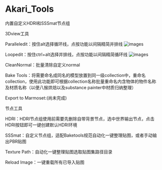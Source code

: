 <!--
 * @Author: your name
 * @Date: 2021-05-13 11:50:38
 * @LastEditTime: 2021-05-18 13:36:30
 * @LastEditors: Please set LastEditors
 * @Description: In User Settings Edit
 * @FilePath: \UI_Teste:\OneDrive\Python\Akari_Tools\README.md
-->
# Akari_Tools
内置自定义HDRI和SSSmat节点组

3Dview工具

Paralleledit：按住alt选择循环线，点按功能以间隔精简并排线
![images](https://github.com/BakaAkari/Images_lib/blob/main/%E5%8A%A8%E7%94%BB.gif)

Loopedit：按住ctrl+alt选择并排线，点按功能以间隔精简循环线
![images](https://github.com/BakaAkari/Images_lib/blob/main/Loopedit.gif)

CleanNormal：批量清除自定义normal

Bake Tools：将需要命名成同名的模型放置到同一级collection中，重命名collection，使用此功能即可根据collection名称批量重命名内含物体的物件名称及材质名称（以便八猴烘焙以及substance painter中材质归纳整理）

Export to Marmoset:(尚未完成)



节点工具

HDRI：HDRI节点组使用前需要先删除自带背景节点，选中世界输出节点，点击HDRI按钮即可一键创建默认HDRI环境

SSSmat：自定义节点组，适配Baketools规范自动化一键整理贴图，或者手动输出PBR贴图

Texture Path：自动化一键整理贴图选取贴图集路径目录

Reload Image：一键重载所有已导入贴图
